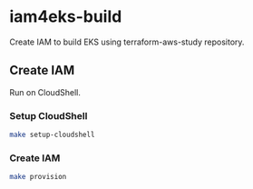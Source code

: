 # iam4eks-build
Create IAM to build EKS using terraform-aws-study repository.

## Create IAM

Run on CloudShell.

### Setup CloudShell

```sh
make setup-cloudshell
```

### Create IAM

```sh
make provision
```

